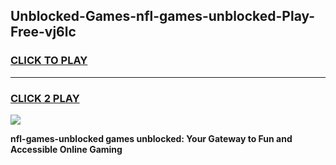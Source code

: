 
## Unblocked-Games-nfl-games-unblocked-Play-Free-vj6lc
<h3>
<a href="https://clearcache.space/e2bc6b?title=nfl-games-unblocked&ref=21A">CLICK TO PLAY</a></h3>
<hr>

<h3>
<a href="https://clearcache.space/e2bc6b?title=nfl-games-unblocked&ref=21A">CLICK 2 PLAY</a>
  
</h3>

<a href="https://clearcache.space/e2bc6b?title=nfl-games-unblocked&ref=21A"><img src="https://clearcache.store/games.png"></a>


**nfl-games-unblocked games unblocked: Your Gateway to Fun and Accessible Online Gaming**
